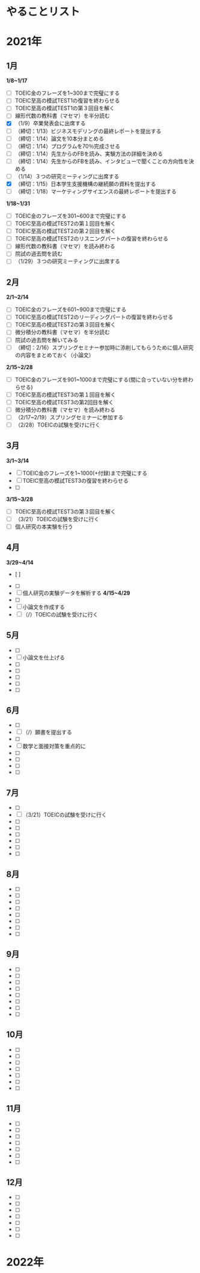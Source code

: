 # やることリスト
# 2021年
## 1月
**1/8~1/17**
- [ ] TOEIC金のフレーズを1~300まで完璧にする
- [ ] TOEIC至高の模試TEST1の復習を終わらせる
- [ ] TOEIC至高の模試TEST1の第３回目を解く
- [ ] 線形代数の教科書（マセマ）を半分読む
- [x] （1/9）卒業発表会に出席する
- [ ] （締切：1/13）ビジネスモデリングの最終レポートを提出する
- [ ] （締切：1/14）論文を10本分まとめる
- [ ] （締切：1/14）プログラムを70％完成させる
- [ ] （締切：1/14）先生からのFBを読み、実験方法の詳細を決める
- [ ] （締切：1/14）先生からのFBを読み、インタビューで聞くことの方向性を決める
- [ ] （1/14）３つの研究ミーティングに出席する
- [x] （締切：1/15）日本学生支援機構の継続願の資料を提出する
- [ ] （締切：1/18）マーケティングサイエンスの最終レポートを提出する

**1/18~1/31**
- [ ] TOEIC金のフレーズを301~600まで完璧にする
- [ ] TOEIC至高の模試TEST2の第１回目を解く
- [ ] TOEIC至高の模試TEST2の第２回目を解く
- [ ] TOEIC至高の模試TEST2のリスニングパートの復習を終わらせる
- [ ] 線形代数の教科書（マセマ）を読み終わる
- [ ] 院試の過去問を読む
- [ ] （1/29）３つの研究ミーティングに出席する

## 2月
**2/1~2/14**
- [ ] TOEIC金のフレーズを601~900まで完璧にする
- [ ] TOEIC至高の模試TEST2のリーディングパートの復習を終わらせる
- [ ] TOEIC至高の模試TEST2の第３回目を解く
- [ ] 微分積分の教科書（マセマ）を半分読む
- [ ] 院試の過去問を解いてみる
- [ ] （締切：2/16）スプリングセミナー参加時に添削してもらうために個人研究の内容をまとめておく（小論文）

**2/15~2/28**
- [ ] TOEIC金のフレーズを901~1000まで完璧にする(間に合っていない分を終わらせる)
- [ ] TOEIC至高の模試TEST3の第１回目を解く
- [ ] TOEIC至高の模試TEST3の第2回目を解く
- [ ] 微分積分の教科書（マセマ）を読み終わる
- [ ] （2/17~2/19）スプリングセミナーに参加する
- [ ] （2/28）TOEICの試験を受けに行く

## 3月
**3/1~3/14**
- [ ] TOEIC金のフレーズを1~1000(+付録)まで完璧にする
- [ ] TOEIC至高の模試TEST3の復習を終わらせる
- [ ] 
**3/15~3/28**
- [ ] TOEIC至高の模試TEST3の第３回目を解く
- [ ] （3/21）TOEICの試験を受けに行く
- [ ] 個人研究の本実験を行う
## 4月
**3/29~4/14**
- [ ] 
- [ ] 
- [ ] 個人研究の実験データを解析する
**4/15~4/29**
- [ ] 
- [ ] 小論文を作成する
- [ ] （/）TOEICの試験を受けに行く
## 5月
- [ ] 
- [ ] 小論文を仕上げる
- [ ] 
- [ ] 
- [ ] 
- [ ] 
- [ ] 
## 6月
- [ ] 
- [ ] （/）願書を提出する
- [ ] 
- [ ] 数学と面接対策を重点的に
- [ ] 
- [ ] 
- [ ] 
- [ ] 
## 7月
- [ ] 
- [ ] （3/21）TOEICの試験を受けに行く
- [ ] 
- [ ] 
- [ ] 
- [ ] 
- [ ] 
- [ ] 
## 8月
- [ ] 
- [ ] 
- [ ] 
- [ ] 
- [ ] 
- [ ] 
- [ ] 
- [ ] 
## 9月
- [ ] 
- [ ] 
- [ ] 
- [ ] 
- [ ] 
- [ ] 
- [ ] 
- [ ] 
## 10月
- [ ] 
- [ ] 
- [ ] 
- [ ] 
- [ ] 
- [ ] 
- [ ] 
## 11月
- [ ] 
- [ ] 
- [ ] 
- [ ] 
- [ ] 
- [ ] 
- [ ] 
## 12月
- [ ] 
- [ ] 
- [ ] 
- [ ] 
- [ ] 
- [ ] 
- [ ] 
# 2022年
